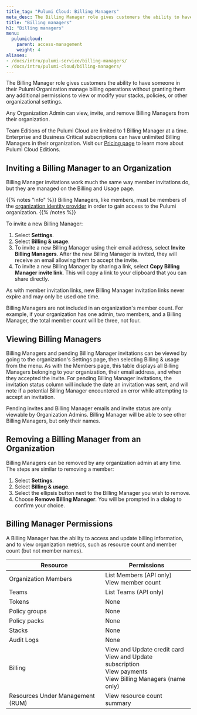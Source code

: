 ```yaml
---
title_tag: "Pulumi Cloud: Billing Managers"
meta_desc: The Billing Manager role gives customers the ability to have someone in their Pulumi Organization manage billing operations. Learn more about this role here.
title: "Billing managers"
h1: "Billing managers"
menu:
  pulumicloud:
    parent: access-management
    weight: 4
aliases:
- /docs/intro/pulumi-service/billing-managers/
- /docs/intro/pulumi-cloud/billing-managers/
---
```


The Billing Manager role gives customers the ability to have someone in their Pulumi Organization manage billing operations without granting them any additional permissions to view or modify your stacks, policies, or other organizational settings.

Any Organization Admin can view, invite, and remove Billing Managers from their organization.

Team Editions of the Pulumi Cloud are limited to 1 Billing Manager at a time. Enterprise and Business Critical subscriptions can have unlimited Billing Managers in their organization. Visit our [Pricing page](/pricing) to learn more about Pulumi Cloud Editions.

## Inviting a Billing Manager to an Organization

Billing Manager invitations work much the same way member invitations do, but they are managed on the Billing and Usage page.

{{% notes "info" %}}
Billing Managers, like members, must be members of the [organization identity provider](/docs/pulumi-cloud/organizations#organization-identity-providers) in order to gain access to the Pulumi organization.
{{% /notes %}}

To invite a new Billing Manager:

1. Select **Settings**.
1. Select **Billing & usage**.
1. To invite a new Billing Manager using their email address, select **Invite Billing Managers**. After the new Billing Manager is invited, they will receive an email allowing them to accept the invite.
1. To invite a new Billing Manager by sharing a link, select **Copy Billing Manager invite link**. This will copy a link to your clipboard that you can share directly.

As with member invitation links, new Billing Manager invitation links never expire and may only be used one time.

Billing Managers are not included in an organization's member count. For example, if your organization has one admin, two members, and a Billing Manager, the total member count will be three, not four.

## Viewing Billing Managers

Billing Managers and pending Billing Manager invitations can be viewed by going to the organization's Settings page, then selecting Billing & usage from the menu. As with the Members page, this table displays all Billing Managers belonging to your organization, their email address, and when they accepted the invite. For pending Billing Manager invitations, the invitation status column will include the date an invitation was sent, and will note if a potential Billing Manager encountered an error while attempting to accept an invitation.

Pending invites and Billing Manager emails and invite status are only viewable by Organization Admins. Billing Manager will be able to see other Billing Managers, but only their names.

## Removing a Billing Manager from an Organization

Billing Managers can be removed by any organization admin at any time. The steps are similar to removing a member:

1. Select **Settings**.
1. Select **Billing & usage**.
1. Select the ellipsis button next to the Billing Manager you wish to remove.
1. Choose **Remove Billing Manager**. You will be prompted in a dialog to confirm your choice.

## Billing Manager Permissions

A Billing Manager has the ability to access and update billing information, and to view organization metrics, such as resource count and member count (but not member names).

| Resource | Permissions |
| --- | --- |
| Organization Members | List Members (API only) <br> View member count |
| Teams | List Teams (API only) |
| Tokens | None |
| Policy groups | None |
| Policy packs | None |
| Stacks | None |
| Audit Logs | None |
| Billing | View and Update credit card <br> View and Update subscription <br> View payments <br> View Billing Managers (name only) |
| Resources Under Management (RUM) | View resource count summary| |
